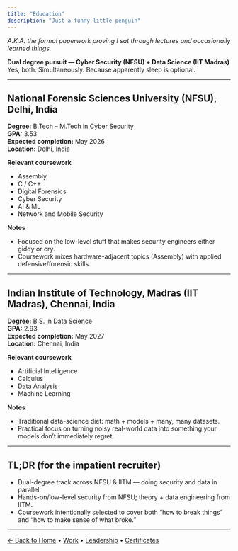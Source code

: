 ```yaml
---
title: "Education"
description: "Just a funny little penguin"
---
```


_A.K.A. the formal paperwork proving I sat through lectures and occasionally learned things._

**Dual degree pursuit — Cyber Security (NFSU) + Data Science (IIT Madras)**  
Yes, both. Simultaneously. Because apparently sleep is optional.

---

## National Forensic Sciences University (NFSU), Delhi, India

**Degree:** B.Tech – M.Tech in Cyber Security  
**GPA:** 3.53  
**Expected completion:** May 2026  
**Location:** Delhi, India

**Relevant coursework**

- Assembly
- C / C++
- Digital Forensics
- Cyber Security
- AI & ML
- Network and Mobile Security

**Notes**

- Focused on the low-level stuff that makes security engineers either giddy or cry.
- Coursework mixes hardware-adjacent topics (Assembly) with applied defensive/forensic skills.

---

## Indian Institute of Technology, Madras (IIT Madras), Chennai, India

**Degree:** B.S. in Data Science  
**GPA:** 2.93  
**Expected completion:** May 2027  
**Location:** Chennai, India

**Relevant coursework**

- Artificial Intelligence
- Calculus
- Data Analysis
- Machine Learning

**Notes**

- Traditional data-science diet: math + models + many, many datasets.
- Practical focus on turning noisy real-world data into something your models don’t immediately regret.

---

## TL;DR (for the impatient recruiter)

- Dual-degree track across NFSU & IITM — doing security and data in parallel.
- Hands-on/low-level security from NFSU; theory + data engineering from IITM.
- Coursework intentionally selected to cover both “how to break things” and “how to make sense of what broke.”

---

[← Back to Home](/) • [Work](/about/work/) • [Leadership](/about/leadership/) • [Certificates](/about/certificates/)
